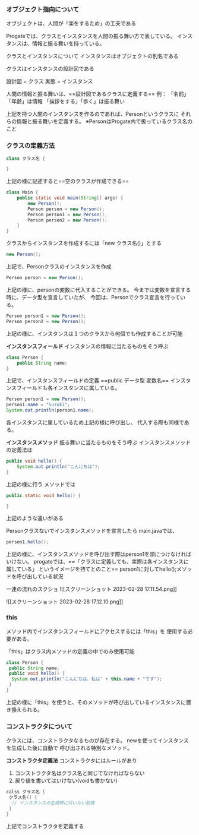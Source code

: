 ### オブジェクト指向について
オブジェクトは、人間が「楽をするため」の工夫である

Progateでは、クラスとインスタンスを人間の振る舞い方で表している。
インスタンスは、情報と振る舞いを持っている。

クラスとインスタンスについて
インスタンスはオブジェクトの別名である

クラスはインスタンスの設計図である

設計図 = クラス
実態 = インスタンス

人間の情報と振る舞いは、==設計図であるクラスに定義する==
例：
「名前」「年齢」は情報
「挨拶をする」「歩く」は振る舞い

上記を持つ人間のインスタンスを作るのであれば、Personというクラスに
それらの情報と振る舞いを定義する。
※PersonはProgate内で扱っているクラス名のこと


### クラスの定義方法
```java
class クラス名 {

}
```
上記の様に記述すると==空のクラスが作成できる==

```java
class Main {
	public static void main(String[] args) {
		new Person();
		Person person = new Person();
		Person person1 = new Person();
		Person person2 = new Person();
	}
}
```
クラスからインスタンスを作成するには「new クラス名()」とする
```java
new Person();
```
上記で、Personクラスのインスタンスを作成

```java
Person person = new Person();
```
上記の様に、personの変数に代入することができる。
今までは変数を宣言する時に、データ型を宣言していたが、
今回は、Personでクラス宣言を行っている。

```java
Person person1 = new Person();
Person person2 = new Person();
```
上記の様に、インスタンスは１つのクラスから何個でも作成することが可能

**インスタンスフィールド**
インスタンスの情報に当たるものをそう呼ぶ
```java
class Person {
	public String name;
}
```
上記で、インスタンスフィールドの定義
==public データ型 変数名==
インスタンスフィールドも各インスタンスに属している。
```java
Person person1 = new Person();
person1.name = "Suzuki";
System.out.println(person1.name);
```
各インスタンスに属しているため上記の様に呼び出し、
代入する際も同様である。

**インスタンスメソッド**
振る舞いに当たるものをそう呼ぶ
インスタンスメソッドの定義法は
```java
public void hello() {
	System.out.println("こんにちは");
}
```
上記の様に行う
メソッドでは
```java
public static void hello() {

}
```
上記のような違いがある

Personクラスないでインスタンスメソッドを宣言したら
main.javaでは、
```java
person1.hello();
```
上記の様に、インスタンスメソッドを呼び出す際はperson1を頭につけなければいけない。
progateでは、==「クラスに定義しても、実際は各インスタンスに属している」
というイメージを持てとのこと==
person1に対してhello();メソッドを呼び出している状況

一連の流れのスクショ
![[スクリーンショット 2023-02-28 17.11.54.png]]

![[スクリーンショット 2023-02-28 17.12.10.png]]

### this
メソッド内でインスタンスフィールドにアクセスするには「this」を
使用する必要がある。

「this」はクラス内メソッドの定義の中でのみ使用可能
```java
class Person {
 public String name;
 public void hello() {
  System.out.println("こんにちは、私は" + this.name + "です");
 }
}
```
上記の様に「this」を使うと、そのメソッドが呼び出しているインスタンスに置き換えられる。

### コンストラクタについて
クラスには、コンストラクタなるものが存在する。
newを使ってインスタンスを生成した後に自動で
呼び出される特別なメソッド。

**コンストラクタ定義法**
コンストラクタにはルールがあり
1. コンストラクタ名はクラス名と同じでなければならない
2. 戻り値を書いてはいけない(voidも書かない)
```java
calss クラス名 {
 クラス名() {
  // インスタンスの生成時に行いたい処理
 }
}
```
上記でコンストラクタを定義する
